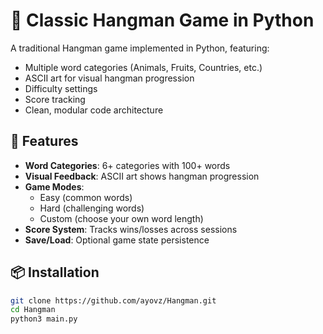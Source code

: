 # 🎯 Classic Hangman Game in Python

A traditional Hangman game implemented in Python, featuring:
- Multiple word categories (Animals, Fruits, Countries, etc.)
- ASCII art for visual hangman progression
- Difficulty settings
- Score tracking
- Clean, modular code architecture

## 🚀 Features

- **Word Categories**: 6+ categories with 100+ words
- **Visual Feedback**: ASCII art shows hangman progression
- **Game Modes**:
  - Easy (common words)
  - Hard (challenging words)
  - Custom (choose your own word length)
- **Score System**: Tracks wins/losses across sessions
- **Save/Load**: Optional game state persistence

## 📦 Installation

```bash
git clone https://github.com/ayovz/Hangman.git
cd Hangman
python3 main.py
```

